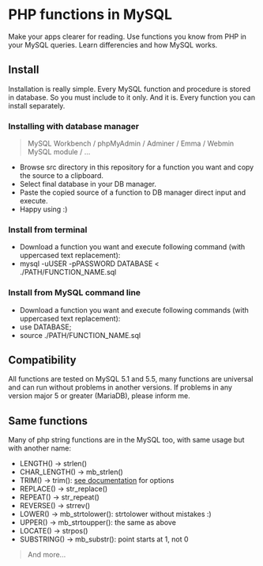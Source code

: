 # PHP functions in MySQL

Make your apps clearer for reading. Use functions you know from PHP in your MySQL queries. Learn differencies and how MySQL works.

## Install
Installation is really simple. Every MySQL function and procedure is stored in database. So you must include to it only. And it is. Every function you can install separately.

### Installing with database manager
> MySQL Workbench / phpMyAdmin / Adminer / Emma / Webmin MySQL module / ...

- Browse src directory in this repository for a function you want and copy the source to a clipboard.
- Select final database in your DB manager.
- Paste the copied source of a function to DB manager direct input and execute.
- Happy using :)

### Install from terminal
- Download a function you want and execute following command (with uppercased text replacement):
- mysql -uUSER -pPASSWORD DATABASE < ./PATH/FUNCTION_NAME.sql

### Install from MySQL command line
- Download a function you want and execute following commands (with uppercased text replacement):
- use DATABASE;
- source ./PATH/FUNCTION_NAME.sql

## Compatibility
All functions are tested on MySQL 5.1 and 5.5, many functions are universal and can run without problems in another versions. If problems in any version major 5 or greater (MariaDB), please inform me.

## Same functions
Many of php string functions are in the MySQL too, with same usage but with another name:
- LENGTH() -> strlen()
- CHAR_LENGTH() -> mb_strlen()
- TRIM() -> trim(): [see documentation](https://dev.mysql.com/doc/refman/5.0/en/string-functions.html#function_trim) for options
- REPLACE() -> str_replace()
- REPEAT() -> str_repeat()
- REVERSE() -> strrev()
- LOWER() -> mb_strtolower(): strtolower without mistakes :)
- UPPER() -> mb_strtoupper(): the same as above
- LOCATE() -> strpos()
- SUBSTRING() -> mb_substr(): point starts at 1, not 0

> And more...
